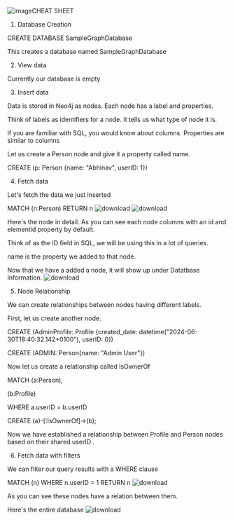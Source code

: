 ![image](https://github.com/blacksmithop/Neo4j_For_Dummies/assets/60320192/d34ccdb0-ff20-43d3-b308-c5f31cf13e22)CHEAT SHEET

1. Database Creation

CREATE DATABASE SampleGraphDatabase

This creates a database named SampleGraphDatabase

2. View data

Currently our database is empty

3. Insert data

Data is stored in Neo4j as nodes. Each node has a label and properties.

Think of labels as identifiers for a node. It tells us what type of node it is.

If you are familiar with SQL, you would know about columns. Properties are similar to columns

Let us create a Person node and give it a property called name.

CREATE (p: Person {name: "Abhinav", userID: 1})

4. Fetch data

Let's fetch the data we just inserted

MATCH (n:Person) RETURN n
![download](https://github.com/blacksmithop/Neo4j_For_Dummies/assets/60320192/9327d05b-11e2-4baa-a805-08ce95036176)
![download](https://github.com/blacksmithop/Neo4j_For_Dummies/assets/60320192/e6eb9deb-bef8-47e3-a83b-545a3e0f4b6e)

Here's the node in detail. As you can see each node columns with an id and elementid property by default.

Think of <id> as the ID field in SQL, we will be using this in a lot of queries.

name is the property we added to that node.

Now that we have a added a node, it will show up under Datatbase Information.
![download](https://github.com/blacksmithop/Neo4j_For_Dummies/assets/60320192/895ba02f-86dc-4c41-ac2e-f9ec34248333)

5. Node Relationship

We can create relationships between nodes having different labels.

First, let us create another node.

CREATE (AdminProfile: Profile {created_date: datetime("2024-06-30T18:40:32.142+0100"), userID: 0})

CREATE (ADMIN: Person{name: "Admin User"})

Now let us create a relationship called IsOwnerOf

MATCH (a:Person),

(b:Profile)

WHERE a.userID = b.userID

CREATE (a)-[:IsOwnerOf]->(b);

Now we have established a relationship between Profile and Person nodes based on their shared userID .

6. Fetch data with filters

We can filter our query results with a WHERE clause

MATCH (n) WHERE n.userID = 1 RETURN n
![download](https://github.com/blacksmithop/Neo4j_For_Dummies/assets/60320192/a7fd0903-7e30-4ef2-bb82-c45976148933)

As you can see these nodes have a relation between them.

Here's the entire database
![download](https://github.com/blacksmithop/Neo4j_For_Dummies/assets/60320192/0506dfa8-6239-4eaf-91f6-16894aded59a)

